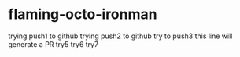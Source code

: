# flaming-octo-ironman
trying push1 to github
trying push2 to github
try to push3 
this line will generate a PR
try5
try6
try7
